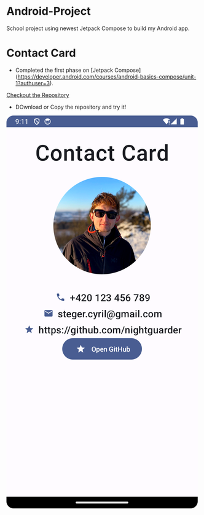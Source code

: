 # Android-Project
School project using newest Jetpack Compose to build my Android app.

# Contact Card
- Completed the first phase on [Jetpack Compose] (https://developer.android.com/courses/android-basics-compose/unit-1?authuser=3). 

[Checkout the Repository](contactCard)
- DOwnload or Copy the repository and try it!
  
![Contact Preview](ContactCard/app/src/img/contactView.png)
